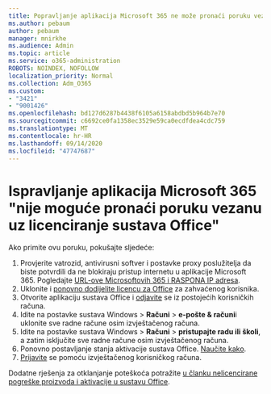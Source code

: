 ```yaml
---
title: Popravljanje aplikacija Microsoft 365 ne može pronaći poruku vezanu uz licencu za Office
ms.author: pebaum
author: pebaum
manager: mnirkhe
ms.audience: Admin
ms.topic: article
ms.service: o365-administration
ROBOTS: NOINDEX, NOFOLLOW
localization_priority: Normal
ms.collection: Adm_O365
ms.custom:
- "3421"
- "9001426"
ms.openlocfilehash: bd127d6287b4438f6105a6158abdbd5b964b7e70
ms.sourcegitcommit: c6692ce0fa1358ec3529e59ca0ecdfdea4cdc759
ms.translationtype: MT
ms.contentlocale: hr-HR
ms.lasthandoff: 09/14/2020
ms.locfileid: "47747687"
---
```

# <a name="fixing-the-microsoft-365-apps-couldnt-find-office-licenses-associated-message"></a>Ispravljanje aplikacija Microsoft 365 "nije moguće pronaći poruku vezanu uz licenciranje sustava Office"

Ako primite ovu poruku, pokušajte sljedeće:

1. Provjerite vatrozid, antivirusni softver i postavke proxy poslužitelja da biste potvrdili da ne blokiraju pristup internetu u aplikacije Microsoft 365. Pogledajte [URL-ove Microsoftovih 365 i RASPONA IP adresa](https://docs.microsoft.com/office365/enterprise/urls-and-ip-address-ranges).
2. Uklonite i [ponovno dodijelite licencu za Office](https://docs.microsoft.com/microsoft-365/admin/manage/assign-licenses-to-users) za zahvaćenog korisnika. 
3. Otvorite aplikaciju sustava Office i [odjavite](https://support.office.com/article/5a20dc11-47e9-4b6f-945d-478cb6d92071) se iz postojećih korisničkih računa.
4. Idite na postavke sustava Windows > **Računi**  >  **e-pošte & računi**i uklonite sve radne račune osim izvještačenog računa.
5. Idite na postavke sustava Windows > **Računi**  >  **pristupajte radu ili školi**, a zatim isključite sve radne račune osim izvještačenog računa.
6. Ponovno postavljanje stanja aktivacije sustava Office. [Naučite kako](https://docs.microsoft.com/office365/troubleshoot/activation/reset-office-365-proplus-activation-state).
7. [Prijavite](https://support.office.com/article/628ea040-f265-49de-b986-be09c3ebf8a9) se pomoću izvještačenog korisničkog računa.

Dodatne rješenja za otklanjanje poteškoća potražite [u članku nelicencirane pogreške proizvoda i aktivacije u sustavu Office](https://support.office.com/Article/0d23d3c0-c19c-4b2f-9845-5344fedc4380).